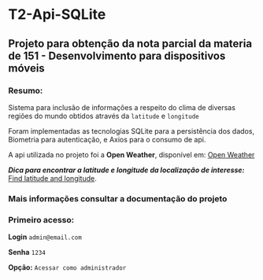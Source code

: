 # T2-Api-SQLite
## Projeto para obtenção da nota parcial da materia de 151 - Desenvolvimento para dispositivos móveis
### Resumo:
Sistema para inclusão de informações a respeito do clima de diversas regiões do mundo obtidos através da `latitude` e `longitude`

Foram implementadas as tecnologias SQLite para a persistência dos dados, Biometria para autenticação, e Axios para o consumo de api.

A api utilizada no projeto foi a **Open Weather**, disponível em: [Open Weather](https://openweathermap.org/)

***Dica para encontrar a latitude e longitude da localização de interesse:*** [Find latitude and longitude](https://www.findlatitudeandlongitude.com/).
### Mais informações consultar a documentação do projeto

### Primeiro acesso:
**Login** `admin@email.com`

**Senha** `1234`

**Opção:** `Acessar como administrador` 
